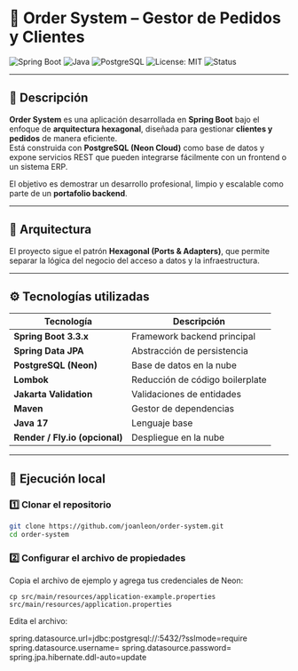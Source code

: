 # 🧾 Order System – Gestor de Pedidos y Clientes

![Spring Boot](https://img.shields.io/badge/Spring%20Boot-3.3.x-brightgreen?logo=springboot)
![Java](https://img.shields.io/badge/Java-17-blue?logo=java)
![PostgreSQL](https://img.shields.io/badge/PostgreSQL-Neon-blue?logo=postgresql)
![License: MIT](https://img.shields.io/badge/License-MIT-yellow.svg)
![Status](https://img.shields.io/badge/Status-En%20Desarrollo-orange)

---

## 📘 Descripción

**Order System** es una aplicación desarrollada en **Spring Boot** bajo el enfoque de **arquitectura hexagonal**, diseñada para gestionar **clientes y pedidos** de manera eficiente.  
Está construida con **PostgreSQL (Neon Cloud)** como base de datos y expone servicios REST que pueden integrarse fácilmente con un frontend o un sistema ERP.

El objetivo es demostrar un desarrollo profesional, limpio y escalable como parte de un **portafolio backend**.

---

## 🧱 Arquitectura

El proyecto sigue el patrón **Hexagonal (Ports & Adapters)**, que permite separar la lógica del negocio del acceso a datos y la infraestructura.


---

## ⚙️ Tecnologías utilizadas

| Tecnología | Descripción |
|-------------|--------------|
| **Spring Boot 3.3.x** | Framework backend principal |
| **Spring Data JPA** | Abstracción de persistencia |
| **PostgreSQL (Neon)** | Base de datos en la nube |
| **Lombok** | Reducción de código boilerplate |
| **Jakarta Validation** | Validaciones de entidades |
| **Maven** | Gestor de dependencias |
| **Java 17** | Lenguaje base |
| **Render / Fly.io (opcional)** | Despliegue en la nube |

---

## 🚀 Ejecución local

### 1️⃣ Clonar el repositorio

```bash
git clone https://github.com/joanleon/order-system.git
cd order-system
```

### 2️⃣ Configurar el archivo de propiedades
Copia el archivo de ejemplo y agrega tus credenciales de Neon:

```
cp src/main/resources/application-example.properties src/main/resources/application.properties
```

Edita el archivo:

spring.datasource.url=jdbc:postgresql://<HOST>:5432/<DATABASE>?sslmode=require 
spring.datasource.username=<USER> 
spring.datasource.password=<PASSWORD> 
spring.jpa.hibernate.ddl-auto=update 



